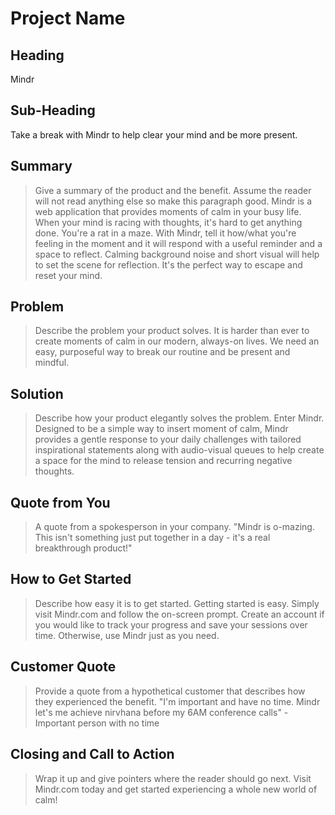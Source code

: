 # Project Name #

<!-- 
> This material was originally posted [here](http://www.quora.com/What-is-Amazons-approach-to-product-development-and-product-management). It is reproduced here for posterities sake.

There is an approach called "working backwards" that is widely used at Amazon. They work backwards from the customer, rather than starting with an idea for a product and trying to bolt customers onto it. While working backwards can be applied to any specific product decision, using this approach is especially important when developing new products or features.

For new initiatives a product manager typically starts by writing an internal press release announcing the finished product. The target audience for the press release is the new/updated product's customers, which can be retail customers or internal users of a tool or technology. Internal press releases are centered around the customer problem, how current solutions (internal or external) fail, and how the new product will blow away existing solutions.

If the benefits listed don't sound very interesting or exciting to customers, then perhaps they're not (and shouldn't be built). Instead, the product manager should keep iterating on the press release until they've come up with benefits that actually sound like benefits. Iterating on a press release is a lot less expensive than iterating on the product itself (and quicker!).

If the press release is more than a page and a half, it is probably too long. Keep it simple. 3-4 sentences for most paragraphs. Cut out the fat. Don't make it into a spec. You can accompany the press release with a FAQ that answers all of the other business or execution questions so the press release can stay focused on what the customer gets. My rule of thumb is that if the press release is hard to write, then the product is probably going to suck. Keep working at it until the outline for each paragraph flows. 

Oh, and I also like to write press-releases in what I call "Oprah-speak" for mainstream consumer products. Imagine you're sitting on Oprah's couch and have just explained the product to her, and then you listen as she explains it to her audience. That's "Oprah-speak", not "Geek-speak".

Once the project moves into development, the press release can be used as a touchstone; a guiding light. The product team can ask themselves, "Are we building what is in the press release?" If they find they're spending time building things that aren't in the press release (overbuilding), they need to ask themselves why. This keeps product development focused on achieving the customer benefits and not building extraneous stuff that takes longer to build, takes resources to maintain, and doesn't provide real customer benefit (at least not enough to warrant inclusion in the press release).
 -->
 
## Heading ##
  Mindr

## Sub-Heading ##
  Take a break with Mindr to help clear your mind and be more present.

## Summary ##
  > Give a summary of the product and the benefit. Assume the reader will not read anything else so make this paragraph good.
  Mindr is a web application that provides moments of calm in your busy life. When your mind is racing with thoughts, it's hard to get anything done. You're a rat in a maze. With Mindr, tell it how/what you're feeling in the moment and it will respond with a useful reminder and a space to reflect. Calming background noise and short visual will help to set the scene for reflection. It's the perfect way to escape and reset your mind.


## Problem ##
  > Describe the problem your product solves.
  It is harder than ever to create moments of calm in our modern, always-on lives. We need an easy, purposeful way to break our routine and be present and mindful.

## Solution ##
  > Describe how your product elegantly solves the problem.
  Enter Mindr. Designed to be a simple way to insert moment of calm, Mindr provides a gentle response to your daily challenges with tailored inspirational statements along with audio-visual queues to help create a space for the mind to release tension and recurring negative thoughts.

## Quote from You ##
  > A quote from a spokesperson in your company.
  "Mindr is o-mazing. This isn't something just put together in a day - it's a real breakthrough product!"

## How to Get Started ##
  > Describe how easy it is to get started.
  Getting started is easy. Simply visit Mindr.com and follow the on-screen prompt. Create an account if you would like to track your progress and save your sessions over time. Otherwise, use Mindr just as you need.


## Customer Quote ##
  > Provide a quote from a hypothetical customer that describes how they experienced the benefit.
  "I'm important and have no time. Mindr let's me achieve nirvhana before my 6AM conference calls" - Important person with no time

## Closing and Call to Action ##
  > Wrap it up and give pointers where the reader should go next.
  Visit Mindr.com today and get started experiencing a whole new world of calm!
